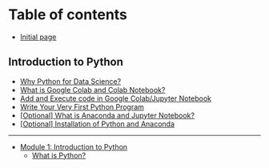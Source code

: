 # Table of contents

* [Initial page](README.md)

## Introduction to Python

* [Why Python for Data Science?](introduction-to-python/why-python-for-data-science.md)
* [What is Google Colab and Colab Notebook?](introduction-to-python/what-is-google-colab-and-colab-notebook.md)
* [Add and Execute code in Google Colab/Jupyter Notebook](introduction-to-python/add-and-execute-code-in-google-colab-jupyter-notebook.md)
* [Write Your Very First Python Program](introduction-to-python/write-your-very-first-python-program.md)
* [\[Optional\] What is Anaconda and Jupyter Notebook?](introduction-to-python/optional-what-is-anaconda-and-jupyter-notebook.md)
* [\[Optional\] Installation of Python and Anaconda](introduction-to-python/optional-installation-of-python-and-anaconda.md)

---

* [Module 1: Introduction to Python](introduction-to-python-1/README.md)
  * [What is Python?](introduction-to-python-1/what-is-python.md)


